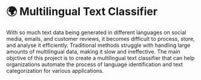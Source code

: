 # 🌍 Multilingual Text Classifier

With so much text data being generated in different languages on social media, emails, and customer reviews, it becomes difficult to process, store, and analyse it efficiently. Traditional methods struggle with handling large amounts of multilingual data, making it slow and ineffective. The main objctive of this project is to create a multilingual text classifier that can help organizations automate the process of language identification and text categorization for various applications.



